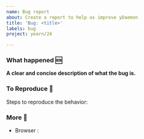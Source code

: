 ```yaml
---
name: Bug report
about: Create a report to help us improve yDaemon
title: 'Bug: <title>'
labels: bug
project: yearn/24

---
```


### What happened 🆘
**A clear and concise description of what the bug is.**

### To Reproduce 🔂
Steps to reproduce the behavior:

### More 🔎
- Browser : 